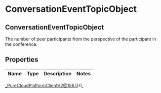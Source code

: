 # ConversationEventTopicObject

## ConversationEventTopicObject
The number of peer participants from the perspective of the participant in the conference.

## Properties

|Name | Type | Description | Notes|
|------------ | ------------- | ------------- | -------------|



_PureCloudPlatformClientV2@156.0.0_
